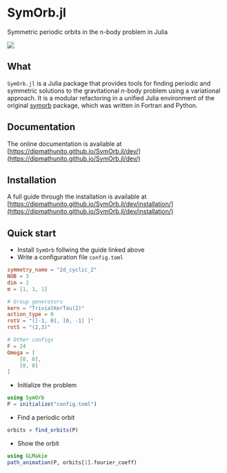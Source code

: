 # SymOrb.jl

Symmetric periodic orbits in the n-body problem in Julia

[![](https://img.shields.io/badge/docs-stable-blue.svg)](https://dipmathunito.github.io/SymOrb.jl/dev/)

## What

`SymOrb.jl` is a Julia package that provides tools for finding periodic and symmetric solutions to the gravitational $n$-body problem using a variational approach. It is a modular refactoring in a unified Julia environment of the original [symorb](https://github.com/dlfer/symorb) package, which was written in Fortran and Python.

## Documentation 

The online documentation is available at [https://dipmathunito.github.io/SymOrb.jl/dev/](https://dipmathunito.github.io/SymOrb.jl/dev/)

## Installation

A full guide through the installation is available at [https://dipmathunito.github.io/SymOrb.jl/dev/installation/](https://dipmathunito.github.io/SymOrb.jl/dev/installation/)

## Quick start
- Install `SymOrb` follwing the guide linked above
- Write a configuration file `config.toml` 
```toml
symmetry_name = "2d_cyclic_2"
NOB = 3
dim = 2
m = [1, 1, 1]

# Group generators
kern = "TrivialKerTau(2)"
action_type = 0
rotV = "[[-1, 0], [0, -1] ]"
rotS = "(2,3)"

# Other configs
F = 24
Omega = [
    [0, 0],
    [0, 0]
]
```
- Initialize the problem
```julia
using SymOrb
P = initialize("config.toml")
```
- Find a periodic orbit
```julia
orbits = find_orbits(P)
```
- Show the orbit
```julia
using GLMakie
path_animation(P, orbits[1].fourier_coeff)
```